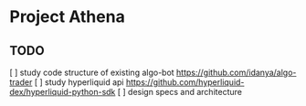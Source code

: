 # Project Athena

## TODO
[ ] study code structure of existing algo-bot https://github.com/idanya/algo-trader
[ ] study hyperliquid api https://github.com/hyperliquid-dex/hyperliquid-python-sdk
[ ] design specs and architecture
